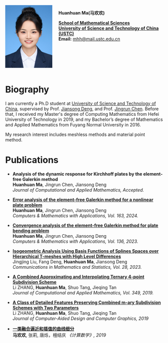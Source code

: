  
<div style="float: left; margin-right: 20px; margin-bottom: 10px;">
  <img src="photo.jpg" alt="photo" width="150"/>
</div>

**Huanhuan Ma(马欢欢)**
  
  **[School of Mathematical Sciences](https://math.ustc.edu.cn)**  
  **[University of Science and Technology of China (USTC)](https://en.ustc.edu.cn)**  
  **Email:** mhh@mail.ustc.edu.cn  

<div style="clear: both;"></div>

# Biography

I am currently a Ph.D student at [University of Science and Technology of China](https://en.ustc.edu.cn), supervised by Prof. [Jiansong Deng](https://faculty.ustc.edu.cn/dengjiansong), and Prof. [Jingrun Chen](https://faculty.ustc.edu.cn/chenjingrun). Before that, I received my Master's degree of Computing Mathematics from Hefei University of Technology in 2019, and my Bachelor’s degree of Mathematics and Applied Mathematics from Fuyang Normal University in 2016.

My research interest includes meshless methods and material point method.

# Publications

- **Analysis of the dynamic response for Kirchhoff plates by the element-free Galerkin method**  
  **Huanhuan Ma**, Jingrun Chen, Jiansong Deng  
  *Journal of Computational and Applied Mathematics, Accepted.*

- **[Error analysis of the element-free Galerkin method for a nonlinear plate problem](https://doi.org/10.1016/j.camwa.2024.03.020)**  
  **Huanhuan Ma**, Jingrun Chen, Jiansong Deng  
  *Computers & Mathematics with Applications, Vol. 163, 2024.*

- **[Convergence analysis of the element-free Galerkin method for plate bending problem](https://doi.org/10.1016/j.camwa.2023.02.001)**  
  **Huanhuan Ma**, Jingrun Chen, Jiansong Deng  
  *Computers & Mathematics with Applications, Vol. 136, 2023.*

- **[Isogeometric Analysis Using Basis Functions of Splines Spaces over Hierarchical T-meshes with High Level Differences](https://doi.org/10.1007/s40304-022-00324-4)**  
  Jingjing Liu, Fang Deng, **Huanhuan Ma**, Jiansong Deng    
  *Communications in Mathematics and Statistics, Vol. 28, 2023.*

- **[A Combined Approximating and Interpolating Ternary 4-point Subdivision Scheme](https://doi.org/10.1016/j.cam.2018.09.014)**  
  Li ZHANG, **Huanhuan Ma**, Shuo Tang, Jieqing Tan  
  *Journal of Computational and Applied Mathematics, Vol. 349, 2019.*

- **[A Class of Detailed Features Preserving Combined m-ary Subdivision Schemes with Two Parameters](https://www.jcad.cn/en/article/doi/10.3724/SP.J.1089.2019.17400)**  
  Li ZHANG, **Huanhuan Ma**, Shuo Tang, Jieqing Tan  
  *Journal of Computer-Aided Design and Computer Graphics, 2019*

- **[一类融合逼近和插值的曲线细分](https://doi.org/10.12286/jssx.2019.4.367)**  
  **马欢欢**, 张莉, 唐烁，檀结庆
  *《计算数学》, 2019*


   
